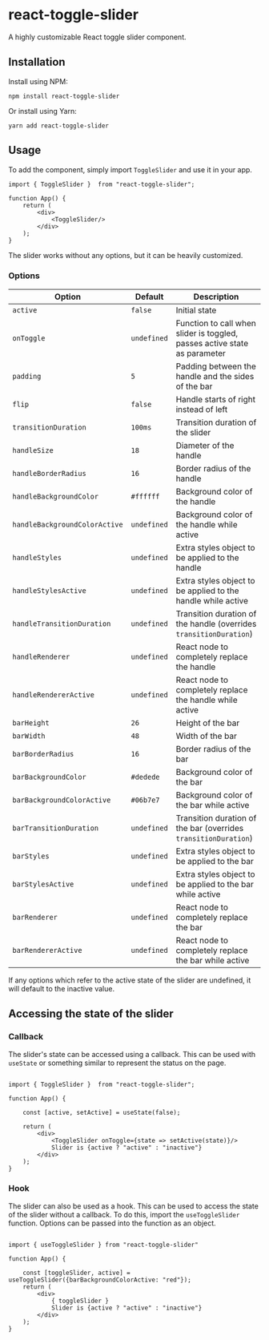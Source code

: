 # react-toggle-slider

A highly customizable React toggle slider component.

## Installation

Install using NPM:

`npm install react-toggle-slider`

Or install using Yarn:

`yarn add react-toggle-slider`

## Usage

To add the component, simply import `ToggleSlider` and use it in your app.

```tsx
import { ToggleSlider }  from "react-toggle-slider";

function App() {
    return (
        <div>
            <ToggleSlider/>
        </div>
    );
}
```

The slider works without any options, but it can be heavily customized.

### Options

| Option | Default | Description |
| ------------- | ------------- | ------------- |
| `active` | `false` | Initial state | 
| `onToggle` | `undefined` | Function to call when slider is toggled, passes active state as parameter | 
| `padding` | `5` | Padding between the handle and the sides of the bar | 
| `flip` | `false` | Handle starts of right instead of left | 
| `transitionDuration` | `100ms` | Transition duration of the slider | 
| `handleSize` | `18` | Diameter of the handle | 
| `handleBorderRadius` | `16` | Border radius of the handle | 
| `handleBackgroundColor` | `#ffffff` | Background color of the handle | 
| `handleBackgroundColorActive` | `undefined` | Background color of the handle while active | 
| `handleStyles` | `undefined` | Extra styles object to be applied to the handle | 
| `handleStylesActive` | `undefined` | Extra styles object to be applied to the handle while active | 
| `handleTransitionDuration` | `undefined` | Transition duration of the handle (overrides `transitionDuration`) | 
| `handleRenderer` | `undefined` | React node to completely replace the handle | 
| `handleRendererActive` | `undefined` | React node to completely replace the handle while active | 
| `barHeight` | `26` | Height of the bar | 
| `barWidth` | `48` | Width of the bar | 
| `barBorderRadius` | `16` | Border radius of the bar | 
| `barBackgroundColor` | `#dedede` | Background color of the bar | 
| `barBackgroundColorActive` | `#06b7e7` | Background color of the bar while active | 
| `barTransitionDuration` | `undefined` | Transition duration of the bar (overrides `transitionDuration`) | 
| `barStyles` | `undefined` | Extra styles object to be applied to the bar | 
| `barStylesActive` | `undefined` | Extra styles object to be applied to the bar while active | 
| `barRenderer` | `undefined` | React node to completely replace the bar | 
| `barRendererActive` | `undefined` | React node to completely replace the bar while active | 

If any options which refer to the active state of the slider are undefined, it will default to the
inactive value.

## Accessing the state of the slider

### Callback

The slider's state can be accessed using a callback. This can be used with `useState` or something
similar to represent the status on the page.

```tsx

import { ToggleSlider }  from "react-toggle-slider";

function App() {

    const [active, setActive] = useState(false);

    return (
        <div>
            <ToggleSlider onToggle={state => setActive(state)}/>
            Slider is {active ? "active" : "inactive"}
        </div>
    );
}
```

### Hook

The slider can also be used as a hook. This can be used to access the state of the slider without
a callback. To do this, import the `useToggleSlider` function.
Options can be passed into the function as an object.

```tsx

import { useToggleSlider } from "react-toggle-slider"

function App() {

    const [toggleSlider, active] = useToggleSlider({barBackgroundColorActive: "red"});
    return (
        <div>
            { toggleSlider }
            Slider is {active ? "active" : "inactive"}
        </div>
    );
}

```
